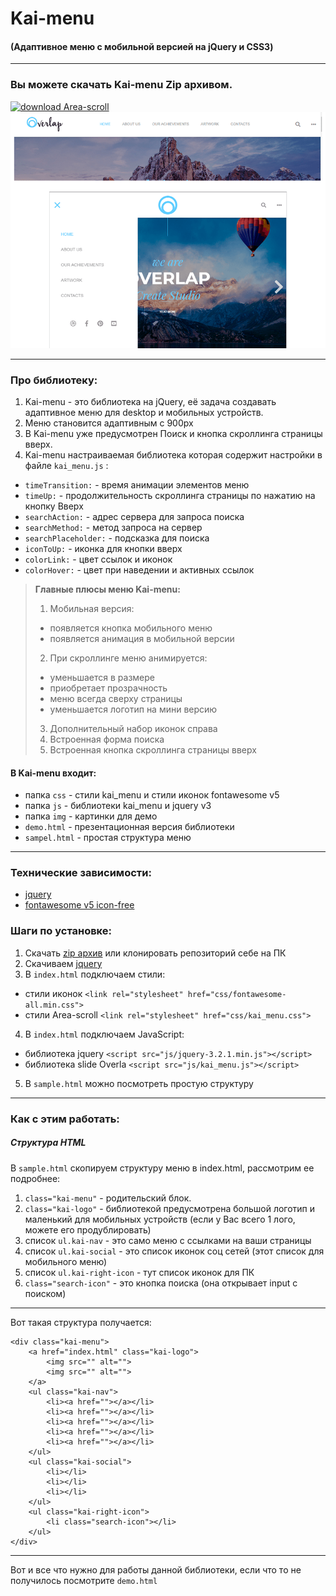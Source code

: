 # Kai-menu

#### (Адаптивное меню с мобильной версией на jQuery и CSS3)

***

### Вы можете скачать Kai-menu Zip архивом.
[![download Area-scroll](https://archive.org/download/button-download-animated/button-download-animated.gif)](https://github.com/AndreiKaragayr/kai-menu.git)
![preview Kai-menu](preview.png "One slide")

***

### Про библиотеку:
1. Kai-menu - это библиотека на jQuery, её задача создавать адаптивное меню для desktop и мобильных устройств.
2. Меню становится адаптивным с 900px
3. В Kai-menu уже предусмотрен Поиск и кнопка скроллинга страницы вверх.
4. Kai-menu настраиваемая библиотека которая содержит настройки в файле ` kai_menu.js ` :

  + `timeTransition:` - время анимации элементов меню
  + `timeUp:`  - продолжительность скроллинга страницы по нажатию на кнопку Вверх
  + `searchAction:` - адрес сервера для запроса поиска
  + `searchMethod:` - метод запроса на сервер
  + `searchPlaceholder:` - подсказка для поиска
  + `iconToUp:` -  иконка для кнопки вверх
  + `colorLink:`  - цвет ссылок и иконок
  + `colorHover:`  - цвет при наведении и активных ссылок

>**Главные плюсы меню Kai-menu:**
>1. Мобильная версия:
> - появляется кнопка мобильного меню
> - появляется анимация в мобильной версии
>2. При скроллинге меню анимируется:
>  -  уменьшается в размере
> - приобретает прозрачность
> - меню всегда сверху страницы
> -  уменьшается логотип на мини версию
>3. Дополнительный набор иконок справа
>4. Встроенная форма поиска
>5. Встроенная кнопка скроллинга страницы вверх

  
#### В Kai-menu  входит:
 - папка `css` - стили kai_menu и стили иконок fontawesome v5
 - папка `js` - библиотеки kai_menu и jquery v3
 - папка `img` - картинки для демо
 - `demo.html` - презентационная версия библиотеки
 - `sampel.html` - простая структура меню

***

### Технические зависимости:
  + [jquery](https://jquery.com/)
  + [fontawesome v5 icon-free](https://fontawesome.com/)


### Шаги по установке:
1. Скачать [zip архив](https://github.com/AndreiKaragayr/kai-menu.git) или клонировать репозиторий себе на ПК
2. Скачиваем [jquery](https://jquery.com/)
3. В `index.html` подключаем стили:
  + cтили иконок `<link rel="stylesheet" href="css/fontawesome-all.min.css">`
  + cтили Area-scroll `<link rel="stylesheet" href="css/kai_menu.css">`
4. В `index.html` подключаем JavaScript:
  + библиотека jquery `<script src="js/jquery-3.2.1.min.js"></script>`
  + библиотека slide Overla `<script src="js/kai_menu.js"></script>`
5. В `sample.html` можно посмотреть простую структуру

***
### Как с этим работать:
##### Структура HTML 
В  `sample.html` скопируем структуру меню в index.html, рассмотрим ее подробнее:
1. `class="kai-menu"`  - родительский блок.
2. `class="kai-logo"` - библиотекой предусмотрена большой логотип и маленький для мобильных устройств (если у Вас всего 1 лого, можете его продублировать)
3. список `ul.kai-nav` - это само меню с ссылками на ваши страницы
4. список `ul.kai-social` - это список иконок соц сетей (этот список для мобильного меню)
5. список `ul.kai-right-icon` - тут список иконок для ПК
6. `class="search-icon"` - это кнопка поиска (она открывает input с поиском)
---
Вот такая структура получается:

```
<div class="kai-menu">
	<a href="index.html" class="kai-logo">
		<img src="" alt="">
		<img src="" alt="">
	</a>
	<ul class="kai-nav">
		<li><a href=""></a></li>
		<li><a href=""></a></li>
		<li><a href=""></a></li>
		<li><a href=""></a></li>
		<li><a href=""></a></li>
	</ul>
	<ul class="kai-social">
		<li></li>
		<li></li>
		<li></li>
	</ul>
	<ul class="kai-right-icon">
		<li class="search-icon"></li>
	</ul>
</div>
```

***
Вот и все что нужно для работы данной библиотеки, если что то не получилось посмотрите  `demo.html`


